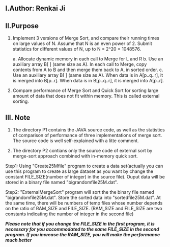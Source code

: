 I.Author: Renkai Ji
-------------------
II.Purpose
----------
1. Implement 3 versions of Merge Sort, and compare their running times
   on large values of N.  Assume that N is an even power of 2.
   Submit statistics for different values of N, up to N = 2^20 = 1048576.

   a. Allocate dynamic memory in each call to Merge for L and R
   b. Use an auxiliary array B[ ] (same size as A).  In each call to
      Merge, copy contents from A to B and then merge them back
      to A, in sorted order.
   c. Use an auxiliary array B[ ] (same size as A).  When data is
      in A[p..q..r], it is merged into B[p..r].  When data is in
      B[p..q..r], it is merged into A[p..r].


2. Compare performance of Merge Sort and Quick Sort for sorting large
   amount of data that does not fit within memory.  This is called external
   sorting.  

III. Note
---------

1. The directory P1 contains the JAVA source code, as well as the statistics of comparison of performance of three implementations of merge sort. The source code is well self-explained with a litte comment.


2. The directory P2 contians only the source code of external sort by merge-sort approach combined with in-memory quick sort. 

Step1: Using "Create25Mfile" program to create a data set(actually you can use this program to create as large dataset as you want by change the constant FILE_SIZE(number of integer) in the source file). Ouput data will be stored in a binary file named "bigrandomfile25M.dat".

Step2: "ExternalMergeSort" program will sort the the binary file named "bigrandomfile25M.dat". Store the sorted data into "sortedfile25M.dat". At the same time, there will be numbers of temp files whose number depends on the ratio of RAM_SIZE and FILE_SIZE. (RAM_SIZE and FILE_SIZE are two constants indicating the number of integer in the second file)  

***Please note that if you change the FILE_SIZE in the first program, it is necessary for you accommodated to the same FILE_SIZE in the second program. If you increase the RAM_SIZE, you will make the performance much better***
  
